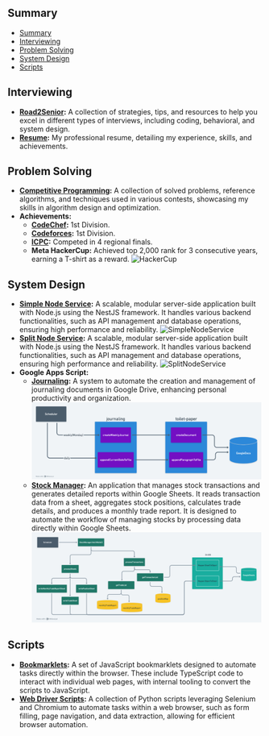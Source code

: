## Summary

- [Summary](#summary)
- [Interviewing](#interviewing)
- [Problem Solving](#problem-solving)
- [System Design](#system-design)
- [Scripts](#scripts)

## Interviewing

- **[Road2Senior](https://github.com/gardusig/road2senior/):** A collection of strategies, tips, and resources to help you excel in different types of interviews, including coding, behavioral, and system design.
- **[Resume](https://github.com/gardusig/road2senior/blob/main/resume/resume.pdf):** My professional resume, detailing my experience, skills, and achievements.

## Problem Solving

- **[Competitive Programming](https://github.com/gardusig/competitive-programming):** A collection of solved problems, reference algorithms, and techniques used in various contests, showcasing my skills in algorithm design and optimization.
- **Achievements:**
  - **[CodeChef](https://www.codechef.com/users/gardusig):** 1st Division.
  - **[Codeforces](https://codeforces.com/profile/gardusig):** 1st Division.
  - **[ICPC](https://icpc.global/ICPCID/SP7WIXMME8B8):** Competed in 4 regional finals.
  - **Meta HackerCup:** Achieved top 2,000 rank for 3 consecutive years, earning a T-shirt as a reward.
    ![HackerCup](https://raw.githubusercontent.com/gardusig/competitive-programming/main/hacker-cup.jpg)

## System Design

- **[Simple Node Service](https://github.com/gardusig/simpleNodeService):** A scalable, modular server-side application built with Node.js using the NestJS framework. It handles various backend functionalities, such as API management and database operations, ensuring high performance and reliability.
    ![SimpleNodeService](https://raw.githubusercontent.com/gardusig/simpleNodeService/refs/heads/main/images/system-design.png)
- **[Split Node Service](https://github.com/gardusig/simpleNodeService):** A scalable, modular server-side application built with Node.js using the NestJS framework. It handles various backend functionalities, such as API management and database operations, ensuring high performance and reliability.
    ![SplitNodeService](https://raw.githubusercontent.com/gardusig/splitNodeService/refs/heads/main/images/system-design.png)
- **Google Apps Script:**
    - **[Journaling](https://github.com/gardusig/journaling):** A system to automate the creation and management of journaling documents in Google Drive, enhancing personal productivity and organization.
        ![Journaling](https://raw.githubusercontent.com/gardusig/journaling/main/system-design.png)
    - **[Stock Manager](https://github.com/gardusig/stockManager):** An application that manages stock transactions and generates detailed reports within Google Sheets. It reads transaction data from a sheet, aggregates stock positions, calculates trade details, and produces a monthly trade report. It is designed to automate the workflow of managing stocks by processing data directly within Google Sheets.
        ![StockManager](https://raw.githubusercontent.com/gardusig/stock-manager/main/system-design.png)


## Scripts

- **[Bookmarklets](https://github.com/gardusig/bookmarklets):** A set of JavaScript bookmarklets designed to automate tasks directly within the browser. These include TypeScript code to interact with individual web pages, with internal tooling to convert the scripts to JavaScript.
- **[Web Driver Scripts](https://github.com/gardusig/web-driver-scripts):** A collection of Python scripts leveraging Selenium and Chromium to automate tasks within a web browser, such as form filling, page navigation, and data extraction, allowing for efficient browser automation.
